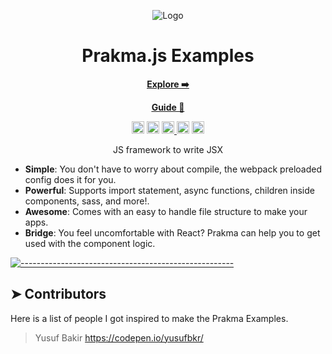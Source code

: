 <p align="center">
  <img src="https://github.com/Leoocast/Prakma/blob/master/dist/img/prakma.png?raw=true" alt="Logo"/>
</p>
<h1 align="center">Prakma.js Examples</h1>
<p align="center">
  <strong>
    <a href="https://leoocast.github.io/PrakmaExamples/dist/home" align="center"><ins>Explore</ins> ➡️</a>
  </strong>
</p>
<p align="center">
  <strong>
    <a href="https://github.com/Leoocast/Prakma"><ins>Guide</ins> 📘</a>
  </strong>
</p>
<p align="center">
  <img alt="Downloads" src="https://img.shields.io/npm/dw/prakma?label=Downloads" height="20"/>
  <img alt="Downloads" src="https://img.shields.io/npm/l/prakma?color=informational&label=License" height="20"/>

  <a href="https://www.npmjs.com/package/prakma/">
    <img alt="NPM Version" src="https://img.shields.io/npm/v/prakma?label=Version" height="20"/>
  </a>
  <img alt="Downloads" src="https://img.shields.io/github/last-commit/leoocast/prakma?color=blueviolet&label=Last%20commit" height="20"/>
  <img alt="Downloads" src="https://img.shields.io/badge/Contributors-1-orange" height="20"/>
</p>
<p align="center">
  JS framework to write JSX
</p>

* **Simple**: You don't have to worry about compile, the webpack preloaded config does it for you.
* **Powerful**: Supports import statement, async functions, children inside components, sass, and more!.
* **Awesome**: Comes with an easy to handle file structure to make your apps.
* **Bridge**: You feel uncomfortable with React? Prakma can help you to get used with the component logic.

[![-----------------------------------------------------](https://raw.githubusercontent.com/andreasbm/readme/master/assets/lines/colored.png)](#installation)

## ➤ Contributors
Here is a list of people I got inspired to make the Prakma Examples.

>Yusuf Bakir https://codepen.io/yusufbkr/